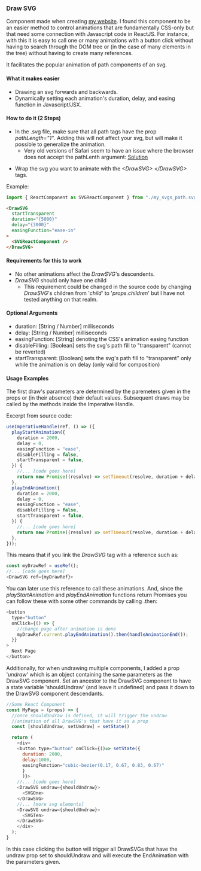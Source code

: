 ### Draw SVG

Component made when creating [my website](allan-lago.herokuapp.com). I found this component to be an easier method to control animations that are fundamentally CSS-only but that need some connection with Javascript code in ReactJS. For instance, with this it is easy to call one or many animations with a button click without having to search through the DOM tree or (in the case of many elements in the tree) without having to create many references.

It facilitates the popular animation of path components of an svg.

#### What it makes easier

- Drawing an svg forwards and backwards.
- Dynamically setting each animation's duration, delay, and easing function in Javascript/JSX.

#### How to do it (2 Steps)

- In the .svg file, make sure that all path tags have the prop _pathLength="1"_. Adding this will not affect your svg, but will make it possible to generalize the animation.
  - Very old versions of Safari seem to have an issue where the browser does not accept the pathLenth argument: [Solution](https://stackoverflow.com/questions/51889547/svg-pathlength-dont-work-on-safari)

* Wrap the svg you want to animate with the _\<DrawSVG>_ _\</DrawSVG>_ tags.

Example:

```javascript
import { ReactComponent as SVGReactComponent } from "./my_svgs_path.svg";
```

```html
<DrawSVG
  startTransparent
  duration="{5000}"
  delay="{3000}"
  easingFunction="ease-in"
>
  <SVGReactComponent />
</DrawSVG>
```

#### Requirements for this to work

- No other animations affect the _DrawSVG_'s descendents.
- _DrawSVG_ should only have one child
  - This requirement could be changed in the source code by changing _DrawSVG_'s children from '_child_' to '_props.children_' but I have not tested anything on that realm.

#### Optional Arguments

- duration: [String / Number] milliseconds
- delay: [String / Number] milliseconds
- easingFunction: [String] denoting the CSS's animation easing function
- disableFilling: [Boolean] sets the svg's path fill to "transparent" (cannot be reverted)
- startTransparent: [Boolean] sets the svg's path fill to "transparent" only while the animation is on delay (only valid for composition)

#### Usage Examples

The first draw's parameters are determined by the paremeters given in the props or (in their absence) their default values. Subsequent draws may be called by the methods inside the Imperative Handle.

Excerpt from source code:

```javascript
useImperativeHandle(ref, () => ({
  playStartAnimation({
    duration = 2000,
    delay = 0,
    easingFunction = "ease",
    disableFilling = false,
    startTransparent = false,
  }) {
    //... [code goes here]
    return new Promise((resolve) => setTimeout(resolve, duration + delay));
  },
  playEndAnimation({
    duration = 2000,
    delay = 0,
    easingFunction = "ease",
    disableFilling = false,
    startTransparent = false,
  }) {
    //... [code goes here]
    return new Promise((resolve) => setTimeout(resolve, duration + delay));
  },
}));
```

This means that if you link the _DrawSVG_ tag with a reference such as:

```javascript
const myDrawRef = useRef();
//... [code goes here]
<DrawSVG ref={myDrawRef}>
```

You can later use this reference to call these animations. And, since the _playStartAnimation_ and _playEndAnimation_ functions return Promises you can follow these with some other commands by calling .then:

```javascript
<button
  type="button"
  onClick={() => {
    //change page after animation is done
    myDrawRef.current.playEndAnimation().then(handleAnimationEnd());
  }}
>
  Next Page
</button>
```

Additionally, for when undrawing multiple components, I added a prop '_undraw_' which is an object containing the same parameters as the DrawSVG component. Set an ancestor to the DrawSVG component to have a state variable 'shouldUndraw' (and leave it undefined) and pass it down to the DrawSVG component descendants.

```javascript
//Some React Component
const MyPage = (props) => {
  //once shouldUndraw is defined, it will trigger the undraw
  //animation of all DrawSVG's that have it as a prop
  const [shouldUndraw, setUndraw] = setState()

  return (
    <div>
    <button type="button" onClick={()=> setState({
      duration: 2000,
      delay:1000,
      easingFunction="cubic-bezier(0.17, 0.67, 0.83, 0.67)"
      }
      )}>
    //... [code goes here]
    <DrawSVG undraw={shouldUndraw}>
      <SVGOne>
    </DrawSVG>
    //... [more svg elements]
    <DrawSVG undraw={shouldUndraw}>
      <SVGTen>
    </DrawSVG>
    </div>
  );
}
```

In this case clicking the button will trigger all DrawSVGs that have the undraw prop set to shouldUndraw and will execute the EndAnimation with the parameters given.
